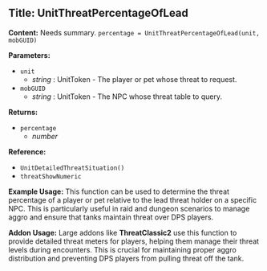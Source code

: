 ## Title: UnitThreatPercentageOfLead

**Content:**
Needs summary.
`percentage = UnitThreatPercentageOfLead(unit, mobGUID)`

**Parameters:**
- `unit`
  - *string* : UnitToken - The player or pet whose threat to request.
- `mobGUID`
  - *string* : UnitToken - The NPC whose threat table to query.

**Returns:**
- `percentage`
  - *number*

**Reference:**
- `UnitDetailedThreatSituation()`
- `threatShowNumeric`

**Example Usage:**
This function can be used to determine the threat percentage of a player or pet relative to the lead threat holder on a specific NPC. This is particularly useful in raid and dungeon scenarios to manage aggro and ensure that tanks maintain threat over DPS players.

**Addon Usage:**
Large addons like **ThreatClassic2** use this function to provide detailed threat meters for players, helping them manage their threat levels during encounters. This is crucial for maintaining proper aggro distribution and preventing DPS players from pulling threat off the tank.